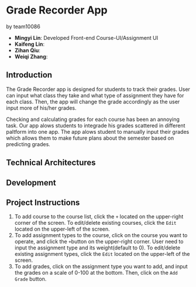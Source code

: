 # Grade Recorder App
by team10086
- **Mingyi Lin**: Developed Front-end Course-UI/Assignment UI
- **Kaifeng Lin**: 
- **Zihan Qiu**:
- **Weiqi Zhang**:

## Introduction
The Grade Recorder app is designed for students to track their grades. User can input what class they take and what type of assignment they have for each class. Then, the app will change the grade accordingly as the user input more of his/her grades. 

Checking and calculating grades for each course has been an annoying task. Our app alows students to integrade his grades scattered in different paltform into one app. The app alows student to manually input their grades which allows them to make future plans about the semester based on predicting grades. 


## Technical Architectures

## Development

## Project Instructions
1. To add course to the course list, click the ```+``` located on the upper-right corner of the screen. To edit/delete existing courses, click the ```Edit``` located on the upper-left of the screen. 
2. To add assignment types to the course, click on the course you want to operate, and click the ```+```button on the upper-right corner. User need to input the assignment type and its weight(default to 0). To edit/delete existing assignment types, click the ```Edit``` located on the upper-left of the screen. 
3. To add grades, click on the assignment type you want to add, and input the grades on a scale of 0-100 at the bottom. Then, click on the ```Add Grade``` button.  
